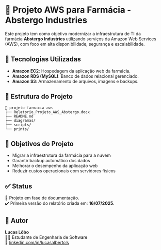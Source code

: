 # 💊 Projeto AWS para Farmácia - Abstergo Industries

Este projeto tem como objetivo modernizar a infraestrutura de TI da farmácia **Abstergo Industries** utilizando serviços da Amazon Web Services (AWS), com foco em alta disponibilidade, segurança e escalabilidade.

## 📌 Tecnologias Utilizadas

- **Amazon EC2**: Hospedagem da aplicação web da farmácia.
- **Amazon RDS (MySQL)**: Banco de dados relacional gerenciado.
- **Amazon S3**: Armazenamento de arquivos, imagens e backups.

## 🧱 Estrutura do Projeto

```
📁 projeto-farmacia-aws
├── Relatorio_Projeto_AWS_Abstergo.docx
├── README.md
├── diagramas/
├── scripts/
└── prints/
```

## 🚀 Objetivos do Projeto

- Migrar a infraestrutura da farmácia para a nuvem
- Garantir backup automático dos dados
- Melhorar o desempenho da aplicação web
- Reduzir custos operacionais com servidores físicos

## ✅ Status

📌 Projeto em fase de documentação.  
✔️ Primeira versão do relatório criada em: **16/07/2025**.

## 🧠 Autor

**Lucas Lôbo**  
👨‍💻 Estudante de Engenharia de Software  
🔗 [linkedin.com/in/lucasalbertols](https://linkedin.com/in/lucasalbertols)
